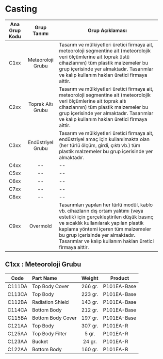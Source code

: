 # Casting

| Ana Grup Kodu | Grup Tanımı | Grup Açıklaması |
|:-------------:|:-----------:|-----------------|
| C1xx | Meteoroloji Grubu | Tasarım ve mülkiyetleri üretici firmaya ait, meteoroloji segmentine ait (meteorolojik veri ölçümlerine ait toprak üstü cihazlarının) tüm plastik malzemeler bu grup içerisinde yer almaktadır. Tasarımlar ve kalıp kullanım hakları üretici firmaya aittir. |
| C2xx | Toprak Altı Grubu | Tasarım ve mülkiyetleri üretici firmaya ait, meteoroloji segmentine ait (meteorolojik veri ölçümlerine ait toprak altı cihazlarının) tüm plastik malzemeler bu grup içerisinde yer almaktadır. Tasarımlar ve kalıp kullanım hakları üretici firmaya aittir. |
| C3xx | Endüstriyel Grubu | Tasarım ve mülkiyetleri üretici firmaya ait, endüstriyel amaç için kullanılmakta olan (her türlü ölçüm, girdi, çıktı vb.) tüm plastik malzemeler bu grup içerisinde yer almaktadır. |
| C4xx | -- | -- |
| C5xx | -- | -- |
| C6xx | -- | -- |
| C7xx | -- | -- |
| C8xx | -- | -- |
| C9xx | Overmold       | Tasarımları yapılan her türlü modül, kablo vb. cihazların dış ortam yalıtımı (veya estetik) için gerçekleştirilen düşük basınç ve sıcaklık kullanılarak yapılan plastik kaplama yöntemi içeren tüm malzemeler bu grup içerisinde yer almaktadır. Tasarımlar ve kalıp kullanım hakları üretici firmaya aittir. |

## C1xx : Meteoroloji Grubu

| Code   | Part Name         | Weight  | Product     |
|:------:|:------------------|:-------:|-------------|
| C111DA | Top Body Cover    | 266 gr. | P101EA-Base |
| C113CA | Top Body          | 223 gr. | P101EA-Base |
| C112BA | Radiation Shield  | 143 gr. | P101EA-Base |
| C114CA | Bottom Body       | 212 gr. | P101EA-Base |
| C115BA | Bottom Body Cover | 197 gr. | P101EA-Base |
| C121AA | Top Body          | 307 gr. | P101EA-R    |
| C125AA | Top Body Filter   | 5 gr.   | P101EA-R    |
| C123AA | Bucket            | 24 gr.  | P101EA-R    |
| C122AA | Bottom Body       | 160 gr. | P101EA-R    |